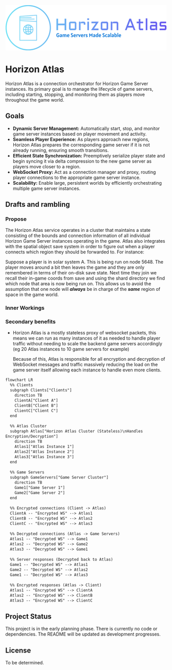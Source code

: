 ![logo-no-background](branding/logo-no-background.png)

# Horizon Atlas

Horizon Atlas is a connection orchestrator for Horizon Game Server instances. Its primary goal is to manage the lifecycle of game servers, including starting, stopping, and monitoring them as players move throughout the game world.

## Goals

- **Dynamic Server Management:** Automatically start, stop, and monitor game server instances based on player movement and activity.
- **Seamless Player Experience:** As players approach new regions, Horizon Atlas prepares the corresponding game server if it is not already running, ensuring smooth transitions.
- **Efficient State Synchronization:** Preemptively serialize player state and begin syncing it via delta compression to the new game server as players move closer to a region.
- **WebSocket Proxy:** Act as a connection manager and proxy, routing player connections to the appropriate game server instance.
- **Scalability:** Enable large, persistent worlds by efficiently orchestrating multiple game server instances.

## Drafts and rambling

### Propose
The Horizon Atlas service operates in a cluster that maintains a state consisting of the bounds and connection information of all individual Horizon Game Server instances operating in the game. Atlas also integrates with the spatial object save system in order to figure out when a player connects which region they should be forwarded to. For instance:

Suppose a player is in solar system A. This is being run on node 5648. The player moves around a bit then leaves the game and they are only remembered in terms of their on-disk save state. Next time they join we recall their in-game coords from save and using the shard directory we find which node that area is now being run on. This allows us to avoid the assumption that one node will ***always*** be in charge of the ***same*** region of space in the game world.

### Inner Workings

### Secondary benefits
- Horizon Atlas is a mostly stateless proxy of websocket packets, this means we can run as many instances of it as needed to handle player traffic without needing to scale the backend game servers accordingly (eg 20 Atlas instances to 10 game servers for example)

  Because of this, Atlas is responsible for all encryption and decryption of WebSocket messages and traffic massively reducing the load on the game server itself allowing each instance to handle even more clients.

```mermaid
flowchart LR
  %% Clients
  subgraph Clients["Clients"]
    direction TB
    ClientA["Client A"]
    ClientB["Client B"]
    ClientC["Client C"]
  end

  %% Atlas Cluster
  subgraph Atlas["Horizon Atlas Cluster (Stateless)\nHandles Encryption/Decryption"]
    direction TB
    Atlas1["Atlas Instance 1"]
    Atlas2["Atlas Instance 2"]
    Atlas3["Atlas Instance 3"]
  end

  %% Game Servers
  subgraph GameServers["Game Server Cluster"]
    direction TB
    Game1["Game Server 1"]
    Game2["Game Server 2"]
  end

  %% Encrypted connections (Client -> Atlas)
  ClientA -- "Encrypted WS" --> Atlas1
  ClientB -- "Encrypted WS" --> Atlas2
  ClientC -- "Encrypted WS" --> Atlas3

  %% Decrypted connections (Atlas -> Game Servers)
  Atlas1 -- "Decrypted WS" --> Game1
  Atlas2 -- "Decrypted WS" --> Game2
  Atlas3 -- "Decrypted WS" --> Game1

  %% Server responses (Decrypted back to Atlas)
  Game1 -- "Decrypted WS" --> Atlas1
  Game2 -- "Decrypted WS" --> Atlas2
  Game1 -- "Decrypted WS" --> Atlas3

  %% Encrypted responses (Atlas -> Client)
  Atlas1 -- "Encrypted WS" --> ClientA
  Atlas2 -- "Encrypted WS" --> ClientB
  Atlas3 -- "Encrypted WS" --> ClientC
```

## Project Status

This project is in the early planning phase. There is currently no code or dependencies. The README will be updated as development progresses.

## License

To be determined.
